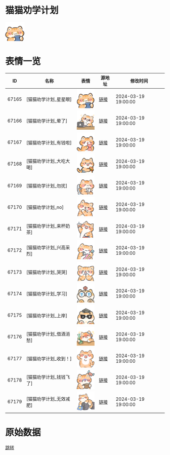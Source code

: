 # 猫猫劝学计划

<img src="./cover.png" height="60" alt="cover" />

# 表情一览

|ID|名称|表情|源地址|修改时间|
|----|----|----|----|----|
|67165|[猫猫劝学计划_星星眼]|<img src="./pic/067165_%5B猫猫劝学计划_星星眼%5D.png" height="60" alt="星星眼"/>|[链接](https://i0.hdslb.com/bfs/garb/48b5eb5736c0ee7b988c32c58414bf5e415c33f4.png)|2024-03-19 19:00:00|
|67166|[猫猫劝学计划_晕了]|<img src="./pic/067166_%5B猫猫劝学计划_晕了%5D.png" height="60" alt="晕了"/>|[链接](https://i0.hdslb.com/bfs/garb/9a6c0fdce7764fca5c172bfaf02bd55ff761a9e2.png)|2024-03-19 19:00:00|
|67167|[猫猫劝学计划_有钱啦]|<img src="./pic/067167_%5B猫猫劝学计划_有钱啦%5D.png" height="60" alt="有钱啦"/>|[链接](https://i0.hdslb.com/bfs/garb/183df4f7b330e753971ef0575cca2f223c4004ee.png)|2024-03-19 19:00:00|
|67168|[猫猫劝学计划_大吃大喝]|<img src="./pic/067168_%5B猫猫劝学计划_大吃大喝%5D.png" height="60" alt="大吃大喝"/>|[链接](https://i0.hdslb.com/bfs/garb/9b0230cecce1719ea5cad2cd5a6179735fee6566.png)|2024-03-19 19:00:00|
|67169|[猫猫劝学计划_勿扰]|<img src="./pic/067169_%5B猫猫劝学计划_勿扰%5D.png" height="60" alt="勿扰"/>|[链接](https://i0.hdslb.com/bfs/garb/6ef1eadda21590f9deca33e7b748497d8744c5ab.png)|2024-03-19 19:00:00|
|67170|[猫猫劝学计划_no]|<img src="./pic/067170_%5B猫猫劝学计划_no%5D.png" height="60" alt="no"/>|[链接](https://i0.hdslb.com/bfs/garb/f60b0d7d3a1c597408cae29b213828dda48e52fc.png)|2024-03-19 19:00:00|
|67171|[猫猫劝学计划_来杯奶茶]|<img src="./pic/067171_%5B猫猫劝学计划_来杯奶茶%5D.png" height="60" alt="来杯奶茶"/>|[链接](https://i0.hdslb.com/bfs/garb/b36181d17a37e7e9be0ab160b906c30b2bc9c234.png)|2024-03-19 19:00:00|
|67172|[猫猫劝学计划_兴高采烈]|<img src="./pic/067172_%5B猫猫劝学计划_兴高采烈%5D.png" height="60" alt="兴高采烈"/>|[链接](https://i0.hdslb.com/bfs/garb/28f5b1347d9c0e5cb1b3d68ff5dcc7096ba505b1.png)|2024-03-19 19:00:00|
|67173|[猫猫劝学计划_哭哭]|<img src="./pic/067173_%5B猫猫劝学计划_哭哭%5D.png" height="60" alt="哭哭"/>|[链接](https://i0.hdslb.com/bfs/garb/3236e9d2da990f0f4e39895f072ecfa303aa3193.png)|2024-03-19 19:00:00|
|67174|[猫猫劝学计划_学习]|<img src="./pic/067174_%5B猫猫劝学计划_学习%5D.png" height="60" alt="学习"/>|[链接](https://i0.hdslb.com/bfs/garb/81a1292e56a22795d9d16380fb58cbecf5064ce1.png)|2024-03-19 19:00:00|
|67175|[猫猫劝学计划_上岸]|<img src="./pic/067175_%5B猫猫劝学计划_上岸%5D.png" height="60" alt="上岸"/>|[链接](https://i0.hdslb.com/bfs/garb/7bd978954043d5b3fdb1a350eb2744bc44cb3a0d.png)|2024-03-19 19:00:00|
|67176|[猫猫劝学计划_借酒消愁]|<img src="./pic/067176_%5B猫猫劝学计划_借酒消愁%5D.png" height="60" alt="借酒消愁"/>|[链接](https://i0.hdslb.com/bfs/garb/3ca00897c918fbe6e5859fb09608ba47c284a8c0.png)|2024-03-19 19:00:00|
|67177|[猫猫劝学计划_收到！]|<img src="./pic/067177_%5B猫猫劝学计划_收到！%5D.png" height="60" alt="收到！"/>|[链接](https://i0.hdslb.com/bfs/garb/e5e2c5d34027fc2dce6b4e105d5170b88144c126.png)|2024-03-19 19:00:00|
|67178|[猫猫劝学计划_钱钱飞了]|<img src="./pic/067178_%5B猫猫劝学计划_钱钱飞了%5D.png" height="60" alt="钱钱飞了"/>|[链接](https://i0.hdslb.com/bfs/garb/8cc274896cae63bd2577b4230f7d4bf8f1cf7353.png)|2024-03-19 19:00:00|
|67179|[猫猫劝学计划_无效减肥]|<img src="./pic/067179_%5B猫猫劝学计划_无效减肥%5D.png" height="60" alt="无效减肥"/>|[链接](https://i0.hdslb.com/bfs/garb/bab4f80e0ba3fbaacc0d3c4d4304c2e1f0e86920.png)|2024-03-19 19:00:00|

# 原始数据

[跳转](./raw.json)

